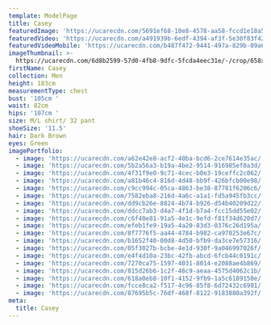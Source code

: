 ```yaml
---
template: ModelPage
title: Casey
featuredImage: 'https://ucarecdn.com/5691ef68-10e8-4578-aa58-fccd1e18a5b1/'
featuredVideo: 'https://ucarecdn.com/a491939b-6edf-4394-af3f-5e30f83f426a/'
featuredVideoMobile: 'https://ucarecdn.com/b487f472-9441-497a-829b-09a6c92f74d5/'
imageThumbnail: >-
  https://ucarecdn.com/6d8b2599-57d0-4fb8-9dfc-5fcda4eec31e/-/crop/658x821/66,0/-/preview/
firstName: Casey
collection: Men
height: 183cm
measurementType: chest
bust: '105cm '
waist: 82cm
hips: '107cm '
size: M/L shirt/ 32 pant
shoeSize: '11.5'
hair: Dark Brown
eyes: Green
imagePortfolio:
  - image: 'https://ucarecdn.com/a62e42e8-acf2-40ba-bcd6-2ce7614e35ac/'
  - image: 'https://ucarecdn.com/5b2a56a3-b19a-4be2-9514-916985ef0a3d/'
  - image: 'https://ucarecdn.com/4f31f9e0-9c71-4cec-b0e3-19ceffc2c062/'
  - image: 'https://ucarecdn.com/a81b46c4-816d-4d48-bb9f-426bfcb00e98/'
  - image: 'https://ucarecdn.com/c9cc994c-05ca-4863-be38-87781f6206c6/'
  - image: 'https://ucarecdn.com/7582eba8-216d-4a6c-a1a1-fd5a945fb3cc/'
  - image: 'https://ucarecdn.com/dd9cb26e-8824-4b74-b926-d54b40209d22/'
  - image: 'https://ucarecdn.com/ddcc7ab3-d4a7-4f1d-b7a4-fcc15dd55e02/'
  - image: 'https://ucarecdn.com/c6f40e81-91a5-4e1c-9efd-f81f34d620d7/'
  - image: 'https://ucarecdn.com/efeb1fe9-19a5-4a20-83d3-0376c26d195a/'
  - image: 'https://ucarecdn.com/8f7776f5-aa44-4784-b982-ca970253e67c/'
  - image: 'https://ucarecdn.com/b1652f40-00d8-4d50-bfb9-da3ce7e57316/'
  - image: 'https://ucarecdn.com/05f3027b-bcbe-4e1d-930f-9a046997026f/'
  - image: 'https://ucarecdn.com/e4f4d10a-23bc-42fb-abcd-6fcb44c0191c/'
  - image: 'https://ucarecdn.com/7270ca75-1597-4031-8014-e2088ae4b869/'
  - image: 'https://ucarecdn.com/815d26b6-1c2f-46c9-aeaa-4575d4062c1b/'
  - image: 'https://ucarecdn.com/618a0eb8-10f1-4152-9fb9-1a5c6189150e/'
  - image: 'https://ucarecdn.com/fcce8ca2-f517-4c96-85f8-6d72432c6981/'
  - image: 'https://ucarecdn.com/87695b5c-76df-468f-8122-9183880a392f/'
meta:
  title: Casey
---
```


